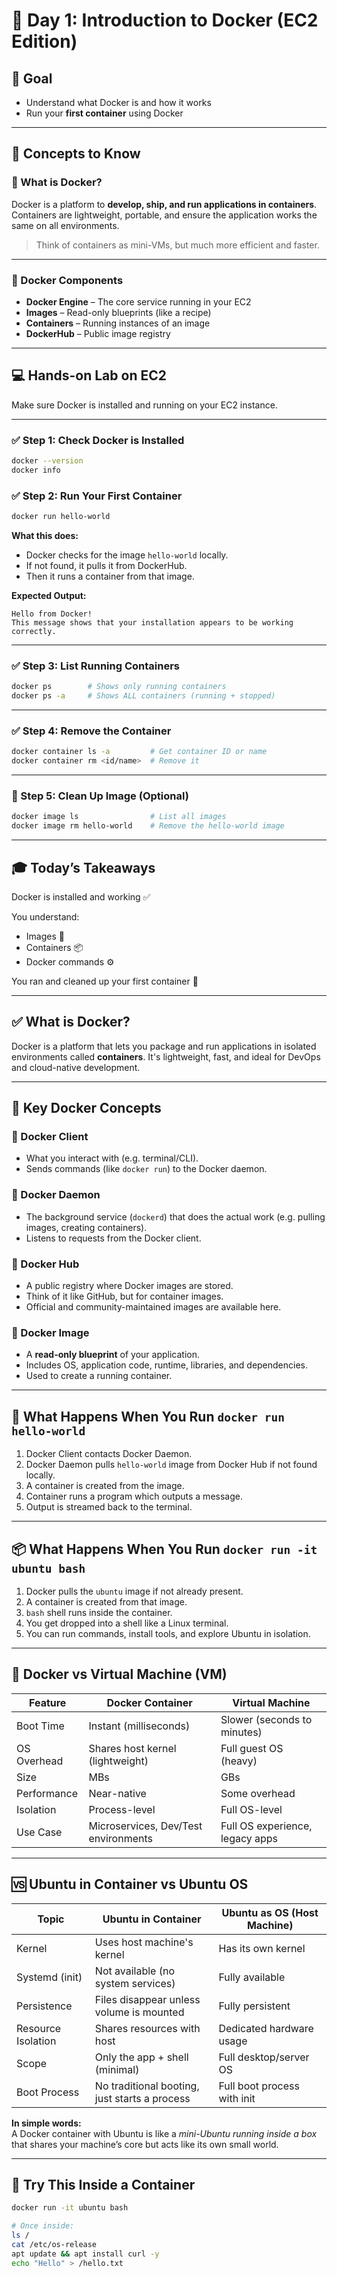 # 🐳 Day 1: Introduction to Docker (EC2 Edition)

## 🎯 Goal
- Understand what Docker is and how it works
- Run your **first container** using Docker

---

## 🧠 Concepts to Know

### 🔹 What is Docker?

Docker is a platform to **develop, ship, and run applications in containers**. Containers are lightweight, portable, and ensure the application works the same on all environments.

> Think of containers as mini-VMs, but much more efficient and faster.

---

### 🧱 Docker Components

- **Docker Engine** – The core service running in your EC2
- **Images** – Read-only blueprints (like a recipe)
- **Containers** – Running instances of an image
- **DockerHub** – Public image registry

---

## 💻 Hands-on Lab on EC2

Make sure Docker is installed and running on your EC2 instance.

---

### ✅ Step 1: Check Docker is Installed

```bash
docker --version
docker info
```

### ✅ Step 2: Run Your First Container

```bash
docker run hello-world
```

**What this does:**
- Docker checks for the image `hello-world` locally.
- If not found, it pulls it from DockerHub.
- Then it runs a container from that image.

**Expected Output:**
```
Hello from Docker!
This message shows that your installation appears to be working correctly.
```

---

### ✅ Step 3: List Running Containers

```bash
docker ps        # Shows only running containers
docker ps -a     # Shows ALL containers (running + stopped)
```

---

### ✅ Step 4: Remove the Container

```bash
docker container ls -a         # Get container ID or name
docker container rm <id/name>  # Remove it
```

---

### 🧹 Step 5: Clean Up Image (Optional)

```bash
docker image ls                # List all images
docker image rm hello-world    # Remove the hello-world image
```

---

## 🎓 Today’s Takeaways

Docker is installed and working ✅

You understand:
- Images 🧱
- Containers 📦
- Docker commands ⚙️

You ran and cleaned up your first container 🎉


---

## ✅ What is Docker?

Docker is a platform that lets you package and run applications in isolated environments called **containers**. It's lightweight, fast, and ideal for DevOps and cloud-native development.

---
## 🔹 Key Docker Concepts

### 🧠 Docker Client
- What you interact with (e.g. terminal/CLI).
- Sends commands (like `docker run`) to the Docker daemon.

### 🧠 Docker Daemon
- The background service (`dockerd`) that does the actual work (e.g. pulling images, creating containers).
- Listens to requests from the Docker client.

### 🧠 Docker Hub
- A public registry where Docker images are stored.
- Think of it like GitHub, but for container images.
- Official and community-maintained images are available here.

### 🧠 Docker Image
- A **read-only blueprint** of your application.
- Includes OS, application code, runtime, libraries, and dependencies.
- Used to create a running container.

---

## 🚀 What Happens When You Run `docker run hello-world`

1. Docker Client contacts Docker Daemon.
2. Docker Daemon pulls `hello-world` image from Docker Hub if not found locally.
3. A container is created from the image.
4. Container runs a program which outputs a message.
5. Output is streamed back to the terminal.

---

## 📦 What Happens When You Run `docker run -it ubuntu bash`

1. Docker pulls the `ubuntu` image if not already present.
2. A container is created from that image.
3. `bash` shell runs inside the container.
4. You get dropped into a shell like a Linux terminal.
5. You can run commands, install tools, and explore Ubuntu in isolation.

---

## 🤖 Docker vs Virtual Machine (VM)

| Feature            | Docker Container                   | Virtual Machine                |
|--------------------|-------------------------------------|---------------------------------|
| Boot Time          | Instant (milliseconds)              | Slower (seconds to minutes)     |
| OS Overhead        | Shares host kernel (lightweight)    | Full guest OS (heavy)           |
| Size               | MBs                                 | GBs                             |
| Performance        | Near-native                         | Some overhead                   |
| Isolation          | Process-level                       | Full OS-level                   |
| Use Case           | Microservices, Dev/Test environments | Full OS experience, legacy apps |

---

## 🆚 Ubuntu in Container vs Ubuntu OS

| Topic               | Ubuntu in Container                             | Ubuntu as OS (Host Machine)      |
|---------------------|--------------------------------------------------|----------------------------------|
| Kernel              | Uses host machine's kernel                       | Has its own kernel               |
| Systemd (init)      | Not available (no system services)               | Fully available                  |
| Persistence         | Files disappear unless volume is mounted        | Fully persistent                 |
| Resource Isolation  | Shares resources with host                       | Dedicated hardware usage         |
| Scope               | Only the app + shell (minimal)                   | Full desktop/server OS           |
| Boot Process        | No traditional booting, just starts a process    | Full boot process with init      |

**In simple words:**  
A Docker container with Ubuntu is like a _mini-Ubuntu running inside a box_ that shares your machine’s core but acts like its own small world.

---

## 🔧 Try This Inside a Container

```bash
docker run -it ubuntu bash

# Once inside:
ls /
cat /etc/os-release
apt update && apt install curl -y
echo "Hello" > /hello.txt

